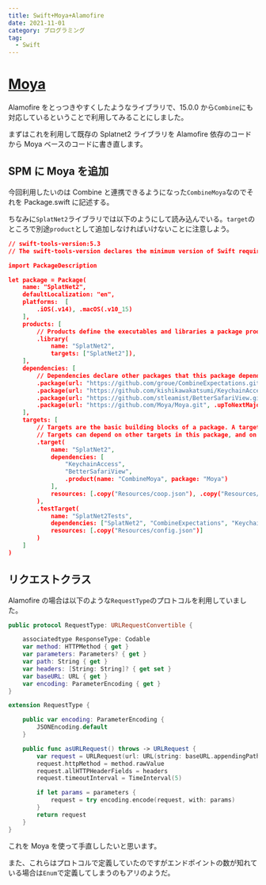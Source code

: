 ```yaml
---
title: Swift+Moya+Alamofire
date: 2021-11-01
category: プログラミング
tag:
  - Swift
---
```


# [Moya](https://github.com/Moya/Moya)

Alamofire をとっつきやすくしたようなライブラリで、15.0.0 から`Combine`にも対応しているということで利用してみることにしました。

まずはこれを利用して既存の Splatnet2 ライブラリを Alamofire 依存のコードから Moya ベースのコードに書き直します。

## SPM に Moya を追加

今回利用したいのは Combine と連携できるようになった`CombineMoya`なのでそれを Package.swift に記述する。

ちなみに`SplatNet2`ライブラリでは以下のようにして読み込んでいる。`target`のところで別途`product`として追加しなければいけないことに注意しよう。

```json
// swift-tools-version:5.3
// The swift-tools-version declares the minimum version of Swift required to build this package.

import PackageDescription

let package = Package(
    name: "SplatNet2",
    defaultLocalization: "en",
    platforms:  [
        .iOS(.v14), .macOS(.v10_15)
    ],
    products: [
        // Products define the executables and libraries a package produces, and make them visible to other packages.
        .library(
            name: "SplatNet2",
            targets: ["SplatNet2"]),
    ],
    dependencies: [
        // Dependencies declare other packages that this package depends on.
        .package(url: "https://github.com/groue/CombineExpectations.git", from: "0.7.0"),
        .package(url: "https://github.com/kishikawakatsumi/KeychainAccess.git", from: "4.2.2"),
        .package(url: "https://github.com/stleamist/BetterSafariView.git", from: "2.4.0"),
        .package(url: "https://github.com/Moya/Moya.git", .upToNextMajor(from: "15.0.0")),
    ],
    targets: [
        // Targets are the basic building blocks of a package. A target can define a module or a test suite.
        // Targets can depend on other targets in this package, and on products in packages this package depends on.
        .target(
            name: "SplatNet2",
            dependencies: [
                "KeychainAccess",
                "BetterSafariView",
                .product(name: "CombineMoya", package: "Moya")
            ],
            resources: [.copy("Resources/coop.json"), .copy("Resources/icon.png")]
        ),
        .testTarget(
            name: "SplatNet2Tests",
            dependencies: ["SplatNet2", "CombineExpectations", "KeychainAccess"],
            resources: [.copy("Resources/config.json")]
        )
    ]
)
```

## リクエストクラス

Alamofire の場合は以下のような`RequestType`のプロトコルを利用していました。

```swift
public protocol RequestType: URLRequestConvertible {

    associatedtype ResponseType: Codable
    var method: HTTPMethod { get }
    var parameters: Parameters? { get }
    var path: String { get }
    var headers: [String: String]? { get set }
    var baseURL: URL { get }
    var encoding: ParameterEncoding { get }
}

extension RequestType {

    public var encoding: ParameterEncoding {
        JSONEncoding.default
    }

    public func asURLRequest() throws -> URLRequest {
        var request = URLRequest(url: URL(string: baseURL.appendingPathComponent(path).absoluteString.removingPercentEncoding!)!)
        request.httpMethod = method.rawValue
        request.allHTTPHeaderFields = headers
        request.timeoutInterval = TimeInterval(5)

        if let params = parameters {
            request = try encoding.encode(request, with: params)
        }
        return request
    }
}
```

これを Moya を使って手直ししたいと思います。

また、これらはプロトコルで定義していたのですがエンドポイントの数が知れている場合は`Enum`で定義してしまうのもアリのようだ。
